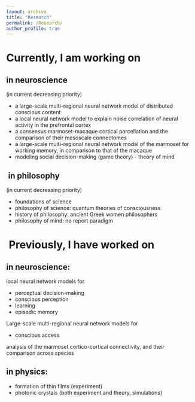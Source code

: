 ```yaml
---
layout: archive
title: "Research"
permalink: /Research/
author_profile: true
---
```



Currently, I am working on
====
 

in neuroscience
------
(in current decreasing priority)  
- a large-scale multi-regional neural network model of distributed conscious content  
- a local neural network model to explain noise correlation of neural activity in the prefrontal cortex
- a consensus marmoset-macaque cortical parcellation and the comparison of their mesoscale connectomes  
- a large-scale multi-regional neural network model of the marmoset for working   memory, in comparison to that of the macaque  
- modeling social decision-making (game theory) - theory of mind


​
in philosophy  
------
(in current decreasing priority)  
- foundations of science  
- philosophy of science: quantum theories of consciousness  
- history of philosophy: ancient Greek women philosophers  
- philosophy of mind: no report paradigm  

​
Previously, I have worked on
===


**in neuroscience:**
----
local neural network models for
-  perceptual decision-making
-  conscious perception
-  learning
-  episodic memory
  
Large-scale multi-regional neural network models for  
- conscious access

analysis of the marmoset cortico-cortical connectivity, and their comparison across species  


**in physics:**
----
- formation of thin films (experiment)
- photonic crystals (both experiment and theory, simulations) 
